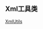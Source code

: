 

## Xml工具类

[XmlUtils](https://gist.github.com/iSteinsGate/99bcfed951163a528dd8ce0ed99a2aa6 ':include')